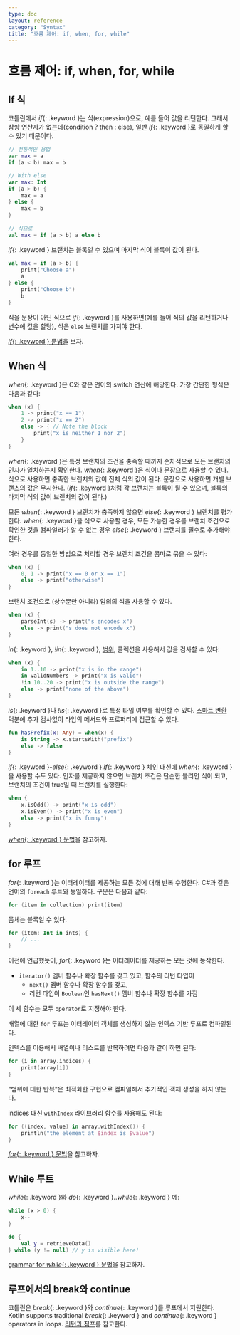 ```yaml
---
type: doc
layout: reference
category: "Syntax"
title: "흐름 제어: if, when, for, while"
---
```


# 흐름 제어: if, when, for, while

## If 식

코틀린에서 *if*{: .keyword }는 식(expression)으로, 예를 들어 값을 리턴한다.
그래서 삼항 연산자가 없는데(condition ? then : else), 일반 *if*{: .keyword }로 동일하게 할 수 있기 때문이다.

``` kotlin
// 전통적인 용법
var max = a 
if (a < b) max = b

// With else 
var max: Int
if (a > b) {
    max = a
} else {
    max = b
}
 
// 식으로 
val max = if (a > b) a else b
```

*if*{: .keyword } 브랜치는 블록일 수 있으며 마지막 식이 블록이 값이 된다.

``` kotlin
val max = if (a > b) {
    print("Choose a")
    a
} else {
    print("Choose b")
    b
}
```

식을 문장이 아닌 식으로 *if*{: .keyword }를 사용하면(예를 들어 식의 값을 리턴하거나 변수에 값을 할당),
식은 `else` 브랜치를 가져야 한다. 

[*if*{: .keyword } 문법](grammar.html#if)을 보자.

## When 식

*when*{: .keyword }은 C와 같은 언어의 switch 연산에 해당한다. 가장 간단한 형식은 다음과 같다:

``` kotlin
when (x) {
    1 -> print("x == 1")
    2 -> print("x == 2")
    else -> { // Note the block
        print("x is neither 1 nor 2")
    }
}
```

*when*{: .keyword }은 특정 브랜치의 조건을 충족할 때까지 순차적으로 모든 브랜치의 인자가 일치하는지 확인한다.
*when*{: .keyword }은 식이나 문장으로 사용할 수 있다. 식으로 사용하면 충족한 브랜치의 값이 전체 식의 값이 된다.
문장으로 사용하면 개별 브랜츠의 값은 무시한다. (*if*{: .keyword }처럼 각 브랜치는 블록이 될 수 있으며, 블록의 마지막 식의 값이 브랜치의 값이 된다.)

모든 *when*{: .keyword } 브랜치가 충족하지 않으면 *else*{: .keyword } 브랜치를 평가한다.
*when*{: .keyword }을 식으로 사용할 경우, 모든 가능한 경우를 브랜치 조건으로 확인한 것을 컴파일러가 알 수 없는 경우
*else*{: .keyword } 브랜치를 필수로 추가해야 한다.

여러 경우를 동일한 방법으로 처리할 경우 브랜치 조건을 콤마로 묶을 수 있다:

``` kotlin
when (x) {
    0, 1 -> print("x == 0 or x == 1")
    else -> print("otherwise")
}
```

브랜치 조건으로 (상수뿐만 아니라) 임의의 식을 사용할 수 있다.

``` kotlin
when (x) {
    parseInt(s) -> print("s encodes x")
    else -> print("s does not encode x")
}
```

*in*{: .keyword }, *!in*{: .keyword }, [범위](ranges.html), 콜렉션을 사용해서 값을 검사할 수 있다:

``` kotlin
when (x) {
    in 1..10 -> print("x is in the range")
    in validNumbers -> print("x is valid")
    !in 10..20 -> print("x is outside the range")
    else -> print("none of the above")
}
```

*is*{: .keyword }나 *!is*{: .keyword }로 특정 타입 여부를 확인할 수 있다.
[스마트 변환](typecasts.html#smart-casts) 덕분에 추가 검사없이 타입의 메서드와 프로퍼티에 접근할 수 있다.

```kotlin
fun hasPrefix(x: Any) = when(x) {
    is String -> x.startsWith("prefix")
    else -> false
}
```

*if*{: .keyword }-*else*{: .keyword } *if*{: .keyword } 체인 대신에 *when*{: .keyword }을 사용할 수도 있다.
인자를 제공하지 않으면 브랜치 조건은 단순한 블리언 식이 되고, 브랜치의 조건이 true일 때 브랜치를 실행한다:

``` kotlin
when {
    x.isOdd() -> print("x is odd")
    x.isEven() -> print("x is even")
    else -> print("x is funny")
}
```

[*when*{: .keyword } 문법](grammar.html#when)을 참고하자.


## for 루프

*for*{: .keyword }는 이터레이터를 제공하는 모든 것에 대해 반복 수행한다. C#과 같은 언어의 `foreach` 루트와 동일하다.
구문은 다음과 같다:

``` kotlin
for (item in collection) print(item)
```

몸체는 블록일 수 있다.

``` kotlin
for (item: Int in ints) {
    // ...
}
```

이전에 언급했듯이, *for*{: .keyword }는 이터레이터를 제공하는 모든 것에 동작한다.

* `iterator()` 멤버 함수나 확장 함수를 갖고 있고, 함수의 리턴 타입이
  * `next()` 멤버 함수나 확장 함수를 갖고,
  * 리턴 타입이 `Boolean`인 `hasNext()` 멤버 함수나 확장 함수를 가짐

이 세 함수는 모두 `operator`로 지정해야 한다.

배열에 대한 `for` 루프는 이터레이터 객체를 생성하지 않는 인덱스 기반 루프로 컴파일된다.

인덱스를 이용해서 배열이나 리스트를 반복하려면 다음과 같이 하면 된다:

``` kotlin
for (i in array.indices) {
    print(array[i])
}
```

"범위에 대한 반복"은 최적화한 구현으로 컴파일해서 추가적인 객체 생성을 하지 않는다.

indices 대신 `withIndex` 라이브러리 함수를 사용해도 된다:

``` kotlin
for ((index, value) in array.withIndex()) {
    println("the element at $index is $value")
}
```

[*for*{: .keyword } 문법](grammar.html#for)을 참고하자.

## While 루트

*while*{: .keyword }와 *do*{: .keyword }..*while*{: .keyword } 예:

``` kotlin
while (x > 0) {
    x--
}

do {
    val y = retrieveData()
} while (y != null) // y is visible here!
```

[grammar for *while*{: .keyword } 문법](grammar.html#while)을 참고하자.

## 루프에서의 break와 continue

코틀린은 *break*{: .keyword }와 *continue*{: .keyword }를 루프에서 지원한다.  
Kotlin supports traditional *break*{: .keyword } and *continue*{: .keyword } operators in loops. 
[리턴과 점프](returns.html)를 참고한다.

